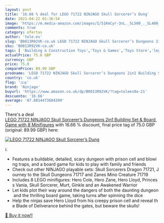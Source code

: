 ```yaml
---
layout: post
title: '16.66 % deal for LEGO 71722 NINJAGO Skull Sorcerer’s Dung'
date: 2021-04-22 01:36:54
image: 'https://m.media-amazon.com/images/I/51KmCyr-3nL._SL500_._SL400_.jpg'
comments: true
category: ofertas
author: 'tole.es'
slug: 'B0813R92VK-co.uk LEGO 71722 NINJAGO Skull Sorcerer’s Dungeons 2in1...'
sku: 'B0813R92VK-co.uk'
tags: [ 'Building & Construction Toys','Toys & Games','Toys Store','lego','ninjago', ]
actualPrice: 75.0 GBP
currency: GBP
price: 75.0
comparePrice: 89.99 GBP
prodname: 'LEGO 71722 NINJAGO Skull Sorcerer’s Dungeons 2in1 Building Set & Board Game with 8 Minifigures'
country: 'co.uk'
flag: '🇬🇧'
brand: 'Ninjago'
buyurl: 'https://www.amazon.co.uk/dp/B0813R92VK/?tag=tolees0a-21'
descuento: '16.66'
average: '87.8814473684209'
---
```


There's a deal [LEGO 71722 NINJAGO Skull Sorcerer’s Dungeons 2in1 Building Set & Board Game with 8 Minifigures](https://www.amazon.co.uk/dp/B0813R92VK/?tag=tolees0a-21)  with  16.66 % discount, final price tag of  75.0 GBP (original: 89.99 GBP) here:

[![LEGO 71722 NINJAGO Skull Sorcerer’s Dung](https://m.media-amazon.com/images/I/51KmCyr-3nL._SL500_._SL400_.jpg)](https://www.amazon.co.uk/dp/B0813R92VK/?tag=tolees0a-21)

ℹ️:

- Features a buildable, detailed, scary dungeon with prison cell and blowing traps, and a board game for kids to play with family and friends
- Check out other NINJAGO playable sets: Skull Sorcerers Dragon 71721, Journey to the Skull Dungeons 71717 and Zanes Mino Creature 71719
- Includes 8 LEGO minifigures: Hero Cole, Hero Zane, Hero Lloyd, Princess Vania, Skull Sorcerer, Murt, Ginkle and an Awakened Warrior
- Let kids plot their way around the dangers of both the daunting dungeon and the thrilling board game, taking turns after spinning the dice
- Help the ninjas save Hero Lloyd from his creepy prison cell and reveal the Blade of Deliverance behind the gates, but beware the skulls!

[🛒 Buy it now!!](https://www.amazon.co.uk/dp/B0813R92VK/?tag=tolees0a-21)
